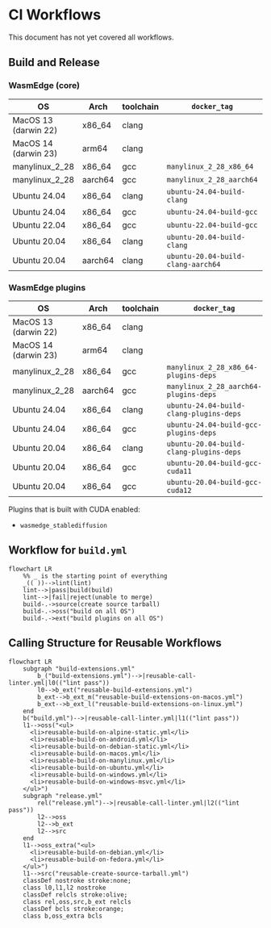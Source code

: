 # CI Workflows

This document has not yet covered all workflows.

## Build and Release

### WasmEdge (core)

| OS | Arch | toolchain | `docker_tag` | test | release |
| -- | ---- | --------- | ------------ | ---- | ------- |
| MacOS 13 (darwin 22) | x86_64 | clang || o | o |
| MacOS 14 (darwin 23) | arm64 | clang || o | o |
| manylinux_2_28 | x86_64 | gcc | `manylinux_2_28_x86_64` | o | o |
| manylinux_2_28 | aarch64 | gcc | `manylinux_2_28_aarch64` | o | o |
| Ubuntu 24.04 | x86_64 | clang | `ubuntu-24.04-build-clang` | o ||
| Ubuntu 24.04 | x86_64 | gcc | `ubuntu-24.04-build-gcc` | o ||
| Ubuntu 22.04 | x86_64 | gcc | `ubuntu-22.04-build-gcc` | coverage ||
| Ubuntu 20.04 | x86_64 | clang | `ubuntu-20.04-build-clang` || o |
| Ubuntu 20.04 | aarch64 | clang | `ubuntu-20.04-build-clang-aarch64` | o | o |

### WasmEdge plugins

| OS | Arch | toolchain | `docker_tag` | test | release |
| -- | ---- | --------- | ------------ | ---- | ------- |
| MacOS 13 (darwin 22) | x86_64 | clang || o | o |
| MacOS 14 (darwin 23) | arm64 | clang || o | o |
| manylinux_2_28 | x86_64 | gcc | `manylinux_2_28_x86_64-plugins-deps` | o | o |
| manylinux_2_28 | aarch64 | gcc | `manylinux_2_28_aarch64-plugins-deps` | o | o |
| Ubuntu 24.04 | x86_64 | clang | `ubuntu-24.04-build-clang-plugins-deps` | o ||
| Ubuntu 24.04 | x86_64 | gcc | `ubuntu-24.04-build-gcc-plugins-deps` | o ||
| Ubuntu 20.04 | x86_64 | clang | `ubuntu-20.04-build-clang-plugins-deps` | o | o |
| Ubuntu 20.04 | x86_64 | gcc | `ubuntu-20.04-build-gcc-cuda11` | - | - |
| Ubuntu 20.04 | x86_64 | gcc | `ubuntu-20.04-build-gcc-cuda12` | - | - |

Plugins that is built with CUDA enabled:
- `wasmedge_stablediffusion`

## Workflow for `build.yml`

```mermaid
flowchart LR
    %% _ is the starting point of everything
    _(( ))-->lint(lint)
    lint-->|pass|build(build)
    lint-->|fail|reject(unable to merge)
    build-.->source(create source tarball)
    build-.->oss("build on all OS")
    build-.->ext("build plugins on all OS")
```

## Calling Structure for Reusable Workflows

```mermaid
flowchart LR
    subgraph "build-extensions.yml"
        b_("build-extensions.yml")-->|reusable-call-linter.yml|l0(("lint pass"))
        l0-->b_ext("reusable-build-extensions.yml")
        b_ext-->b_ext_m("reusable-build-extensions-on-macos.yml")
        b_ext-->b_ext_l("reusable-build-extensions-on-linux.yml")
    end
    b("build.yml")-->|reusable-call-linter.yml|l1(("lint pass"))
    l1-->oss("<ul>
      <li>reusable-build-on-alpine-static.yml</li>
      <li>reusable-build-on-android.yml</li>
      <li>reusable-build-on-debian-static.yml</li>
      <li>reusable-build-on-macos.yml</li>
      <li>reusable-build-on-manylinux.yml</li>
      <li>reusable-build-on-ubuntu.yml</li>
      <li>reusable-build-on-windows.yml</li>
      <li>reusable-build-on-windows-msvc.yml</li>
    </ul>")
    subgraph "release.yml"
        rel("release.yml")-->|reusable-call-linter.yml|l2(("lint pass"))
        l2-->oss
        l2-->b_ext
        l2-->src
    end
    l1-->oss_extra("<ul>
      <li>reusable-build-on-debian.yml</li>
      <li>reusable-build-on-fedora.yml</li>
    </ul>")
    l1-->src("reusable-create-source-tarball.yml")
    classDef nostroke stroke:none;
    class l0,l1,l2 nostroke
    classDef relcls stroke:olive;
    class rel,oss,src,b_ext relcls
    classDef bcls stroke:orange;
    class b,oss_extra bcls
```
